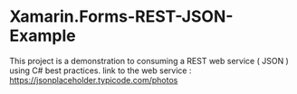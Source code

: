# Xamarin.Forms-REST-JSON-Example
This project is a demonstration to consuming a REST web service ( JSON ) using C# best practices. 
link to the web service : https://jsonplaceholder.typicode.com/photos

